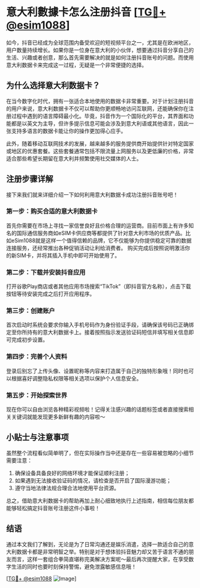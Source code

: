 # 意大利數據卡怎么注册抖音 [[TG💪+ @esim1088](https://t.me/s/esim1088)]

如今，抖音已经成为全球范围内备受欢迎的短视频平台之一，尤其是在欧洲地区，用户数量持续增长。如果你是一位身在意大利的小伙伴，想要通过抖音分享自己的生活、兴趣或者创意，那么首先需要解决的就是如何注册抖音账号的问题。而使用意大利数据卡来完成这一过程，无疑是一个非常便捷的选择。

## 为什么选择意大利数据卡？

在当今数字化时代，拥有一张适合本地使用的数据卡非常重要。对于计划注册抖音的用户来说，意大利数据卡不仅可以帮助你更顺畅地访问互联网，还能确保你在注册过程中遇到的语言障碍最小化。毕竟，抖音作为一个国际化的平台，其界面和功能都是以英文为主导，但许多提示信息可能会涉及到意大利语或其他语言，因此一张支持多语言的数据卡能让你的操作更加得心应手。

此外，随着移动互联网技术的发展，越来越多的服务提供商开始提供针对特定国家或地区的优惠套餐。这些套餐通常包括不限流量上网服务以及更低廉的价格，非常适合那些希望长期留在意大利并频繁使用社交媒体的人士。

## 注册步骤详解

接下来我们就来详细介绍一下如何利用意大利数据卡成功注册抖音账号吧！

### 第一步：购买合适的意大利数据卡
首先你需要在市场上寻找一家信誉良好且价格合理的运营商。目前市面上有许多知名的国际通信服务商如eSIM卡供应商等都提供了针对意大利市场的优质产品。比如eSim1088就是这样一个值得信赖的品牌，它不仅能够为你提供稳定可靠的数据连接服务，还经常推出各种促销活动让利给消费者。
购买完成后按照说明激活你的新SIM卡，并将其插入手机中即可开始使用了。

### 第二步：下载并安装抖音应用
打开谷歌Play商店或者其他应用市场搜索“TikTok”（即抖音官方名称），点击下载按钮等待安装完成之后打开应用程序。

### 第三步：创建账户
首次启动时系统会要求你输入手机号码作为身份验证手段，请确保该号码已正确绑定至你所持有的意大利数据卡上。接着按照指示发送验证码短信并填写相关信息即可完成初步设置。

### 第四步：完善个人资料
登录后别忘了上传头像、设置昵称等内容来打造属于自己的独特形象哦！同时也可以根据喜好调整隐私权限等相关选项以保护个人信息安全。

### 第五步：开始探索世界
现在你可以自由浏览各种精彩视频啦！记得关注感兴趣的话题标签或者直接搜索相关关键词就能发现更多新鲜有趣的内容啦～

## 小贴士与注意事项

虽然整个流程看似简单明了，但在实际操作当中还是存在一些容易被忽略的小细节需要注意：
1. 确保设备具备良好的网络环境才能保证顺利注册；
2. 如果遇到无法接收验证码的情况，请检查是否开启了国际漫游功能；
3. 遵守当地法律法规合理合法地使用平台资源。

总之，借助意大利数据卡的帮助再加上耐心细致地执行上述指南，相信每位朋友都能够轻松搞定抖音账号注册这件小事啦！

## 结语

通过本文我们了解到，无论是为了日常沟通还是娱乐消遣，选择一款适合自己的意大利数据卡都是非常明智之举。特别是对于想体验抖音魅力却又苦于语言不通的朋友而言，这样一套组合拳简直堪称完美解决方案呢～最后再次提醒大家，在享受数字生活的同时也要时刻保持警惕，避免泄露敏感信息哦！

[[TG💪+ @esim1088](https://t.me/s/esim1088) ![Image](https://i.postimg.cc/4NQfJmqS/Snipaste-2025-05-13-00-14-12.png)]